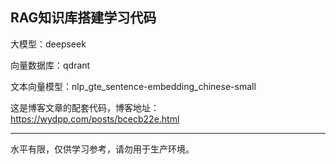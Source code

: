 ## RAG知识库搭建学习代码

大模型：deepseek

向量数据库：qdrant

文本向量模型：nlp_gte_sentence-embedding_chinese-small

这是博客文章的配套代码，博客地址：https://wydpp.com/posts/bcecb22e.html

---

水平有限，仅供学习参考，请勿用于生产环境。
